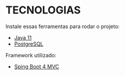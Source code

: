 # TECNOLOGIAS

Instale essas ferramentas para rodar o projeto:

- [Java 11](https://jdk.java.net/java-se-ri/11)
- [PostgreSQL](https://www.postgresql.org/download/ "PostgreSQL")

Framework utilizado:

- [Sping Boot 4 MVC](https://spring.io/projects/spring-boot)

